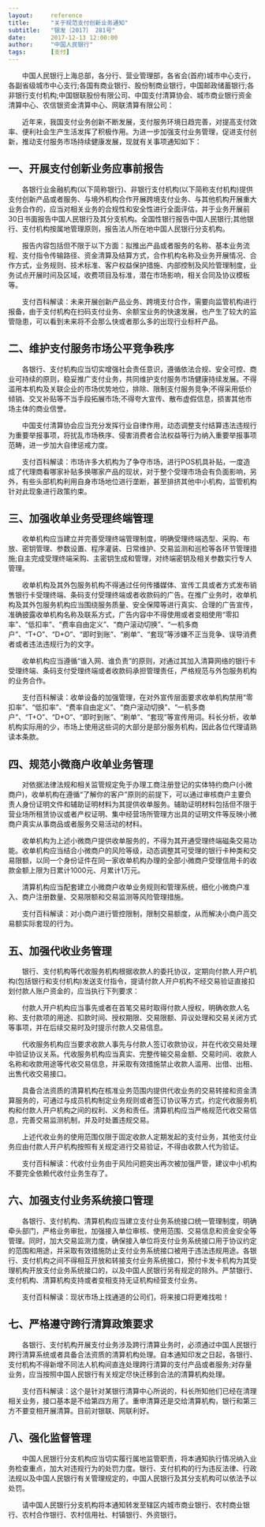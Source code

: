 ```yaml
---
layout:     reference
title:      "关于规范支付创新业务通知"
subtitle:   "银发〔2017〕 281号"
date:       2017-12-13 12:00:00
author:     "中国人民银行"
tags:       [支付]
---
```



　　中国人民银行上海总部，各分行、营业管理部，各省会(首府)城市中心支行，各副省级城市中心支行;各国有商业银行、股份制商业银行，中国邮政储蓄银行;各非银行支付机构;中国银联股份有限公司、中国支付清算协会、城市商业银行资金清算中心、农信银资金清算中心、网联清算有限公司：

　　近年来，我国支付业务创新不断发展，支付服务环境日趋完善，对提高支付效率、便利社会生产生活发挥了积极作用。为进一步加强支付业务管理，促进支付创新，推动支付服务市场持续健康发展，现就有关事项通知如下：

## 一、开展支付创新业务应事前报告

　　各银行业金融机构(以下简称银行)、非银行支付机构(以下简称支付机构)提供支付创新产品或者服务、与境外机构合作开展跨境支付业务、与其他机构开展重大业务合作的，应当对相关业务的合规性和安全性进行全面评估，并于业务开展前30日书面报告中国人民银行及其分支机构。全国性银行报告中国人民银行;其他银行、支付机构按属地管理原则，报告法人所在地中国人民银行分支机构。

　　报告内容包括但不限于以下方面：拟推出产品或者服务的名称、基本业务流程、支付指令传输路径、资金清算及结算方式，合作机构名称及业务开展情况、合作方式，业务规则、技术标准、客户权益保护措施、内部控制及风险管理制度，业务试点开展时间及区域，收费项目及标准，潜在市场影响，相关合同及协议模板等。

　　支付百科解读：未来开展创新产品业务、跨境支付合作，需要向监管机构进行报备，由于支付机构在扫码支付业务、余额宝业务的快速发展，也产生了较大的监管隐患，可以看到未来将不会那么快或者那么多的出现行业标杆产品。

## 二、维护支付服务市场公平竞争秩序

　　各银行、支付机构应当切实增强社会责任意识，遵循依法合规、安全可控、商业可持续的原则，稳妥推广支付业务，共同维护支付服务市场健康持续发展。不得滥用本机构及关联企业的市场优势地位，排除、限制支付服务竞争;不得采用低价倾销、交叉补贴等不当手段拓展市场;不得夸大宣传、散布虚假信息，损害其他市场主体的商业信誉。

　　中国支付清算协会应当充分发挥行业自律作用，动态调整支付结算违法违规行为重要举报事项，将扰乱市场秩序、侵害消费者合法权益等行为纳入重要举报事项范畴，进一步加大自律惩戒力度。

　　支付百科解读：市场许多大机构为了争夺市场，进行POS机具补贴，一度造成了代理商看哪家补贴多换哪家产品的现状，对于整个受理市场会有负面影响，另外，有些头部机构利用自身市场地位进行垄断，甚至排挤其他中小机构，监管机构针对此现象进行政策约束。

## 三、加强收单业务受理终端管理

　　收单机构应当建立并完善受理终端管理制度，明确受理终端选型、采购、布放、密钥管理、参数设置、程序灌装、日常维护、交易监测和巡检等各环节管理措施;自主完成受理终端采购、主密钥生成和管理，对终端密钥及相关参数实行专人管理。

　　收单机构及其外包服务机构不得通过任何传播媒体、宣传工具或者方式发布销售银行卡受理终端、条码支付受理终端或者收款码的广告。在推广业务时，收单机构及其外包服务机构应当围绕服务质量、安全保障等进行真实、合理的广告宣传，准确披露收单机构名称及联系方式，广告内容中不得使用或者变相使用“零扣率”、“低扣率”、“费率自由定义”、“商户滚动切换”、“一机多商户”、“T+O”、“D+O”、“即时到账”、“刷单”、“套现”等涉嫌不正当竞争、误导消费者或者违法违规行为的文字。

　　收单机构应当遵循“谁入网、谁负责”的原则，对通过其加入清算网络的银行卡受理终端、条码支付受理终端或者收款码承担管理责任，严格规范与外包服务机构的业务合作。

　　支付百科解读：收单设备的加强管理，在对外宣传层面要求收单机构禁用“零扣率”、“低扣率”、“费率自由定义”、“商户滚动切换”、“一机多商户”、“T+O”、“D+O”、“即时到账”、“刷单”、“套现”等宣传用词。科长分析，收单机构实际用的少，市场上使用这些词的大部分是部分服务机构，因此各位代理请熟读本条款。

## 四、规范小微商户收单业务管理

　　对依据法律法规和相关监管规定免于办理工商注册登记的实体特约商户(小微商户)，收单机构在遵循“了解你的客户”原则的前提下，可以通过审核商户主要负责人身份证明文件和辅助证明材料为其提供收单服务。辅助证明材料包括但不限于营业场所租赁协议或者产权证明、集中经营场所管理方出具的证明文件等反映小微商户真实从事商品或者服务交易活动的材料。

　　收单机构为上述小微商户提供收单服务的，不得为其开通受理终端磁条交易功能。收单机构应当结合小微商户的风险等级，动态调整其可受理的银行卡种类和交易限额，以同一个身份证件在同一家收单机构办理的全部小微商户受理信用卡的收款金额上限为日累计1000元、月累计1万元。

　　清算机构应当配套建立小微商户收单业务规则和管理系统，细化小微商户准入、商户注册数量、交易限额和交易监测等风险管理措施。

　　支付百科解读：对小商户进行管控限制，限制交易额度，从而解决小商户高交易额实际套现的行为。

## 五、加强代收业务管理

　　银行、支付机构等代收服务机构根据收款人的委托协议，定期向付款人开户机构(包括银行和支付机构)发送支付指令，提请付款人开户机构不经交易验证直接扣划付款人账户资金的，应当执行下列要求：

　　付款人开户机构应当事先或者在首笔交易时取得付款人授权，明确收款人名称、支付款项的用途、扣款时间、授权期限、交易限额、异议处理和交易关闭方式等事项，并在后续交易时及时提示付款人交易信息。

　　代收服务机构应当要求收款人事先与付款人签订收款协议，并在代收交易处理中验证协议关系。代收服务机构应当真实、完整传输交易金额、交易时间、收款人名称和收款用途等代收交易信息，并采取有效措施禁止收款人滥用、出借、出租、出售代收交易接口。

　　具备合法资质的清算机构在核准业务范围内提供代收业务的交易转接和资金清算服务的，可通过与成员机构制定业务规则或者签订协议等方式，约定代收服务机构和付款人开户机构之间的权利、义务和责任。清算机构应当严格规范代收交易信息，完善交易监测机制，并及时处置违规交易。

　　上述代收业务的使用范围仅限于固定收款人定期发起的支付业务，其他支付业务应由付款人开户机构按照有关规定进行交易验证，不得由收款人代为验证。

　　支付百科解读：代收付业务由于风险问题突出再次被加强严管，建议中小机构不要完全依赖代收付业务生存了。

## 六、加强支付业务系统接口管理

　　各银行、支付机构、清算机构应当建立支付业务系统接口统一管理制度，明确牵头部门，严格业务审批，加强接入单位审核、使用范围、交易信息和资金安全等管理。同时，加大交易监测力度，确保接入单位将支付业务系统接口用于协议约定的范围和用途，并采取有效措施防止支付业务系统接口被用于违法违规用途。各银行、支付机构之间不得相互开放和转接支付业务系统接口，预付卡发卡机构为其受理机构开放支付业务系统接口的，以及中国人民银行另有规定的除外。严禁银行、支付机构、清算机构支持或者变相支持无证机构经营支付业务。

　　支付百科解读：现状市场上找通道的公司们，将来接口将更难找啦！

## 七、严格遵守跨行清算政策要求

　　各银行、支付机构开展支付业务涉及跨行清算业务时，必须通过中国人民银行跨行清算系统或者具备合法资质的清算机构处理。自本通知印发之日起，各银行、支付机构不得新增不同法人机构间直连处理跨行清算的支付产品或者服务;对存量业务，应当按照中国人民银行有关规定尽快迁移到合法的清算机构处理。

　　支付百科解读：这个是针对某银行清算中心所说的，科长所知他们已经在清理相关业务，接口基本是不给第四方用了。重申清算还是交给清算机构，银行和第三方不要变相开展清算。目前对银联、网联利好。

## 八、强化监督管理

　　中国人民银行分支机构应当切实履行属地监管职责，将本通知执行情况纳入业务检查重点，加大对违规行为的处罚力度。银行、支付机构的行为违反法律、行政法规以及中国人民银行有关管理规定的，中国人民银行及其分支机构可以依法予以处罚。

　　请中国人民银行分支机构将本通知转发至辖区内城市商业银行、农村商业银行、农村合作银行、农村信用社、村镇银行、外资银行。